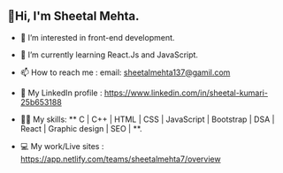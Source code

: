 ## 👋Hi, I'm Sheetal Mehta.

- 👀 I’m interested in front-end development.
- 🌱 I’m currently learning React.Js and JavaScript.
- 📫 How to reach me : email: sheetalmehta137@gamil.com
- 🔗 My LinkedIn profile : https://www.linkedin.com/in/sheetal-kumari-25b653188

- 👩‍💻 My skills: ** C | C++ | HTML | CSS | JavaScript | Bootstrap | DSA | React | Graphic design | SEO | **.
- 💻 My work/Live sites : https://app.netlify.com/teams/sheetalmehta7/overview

